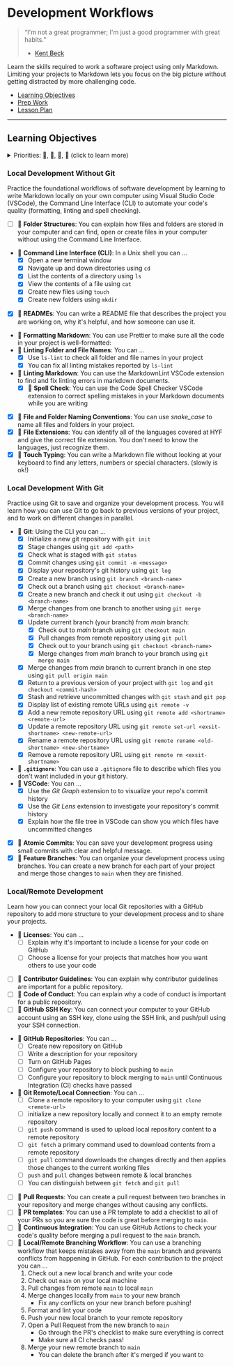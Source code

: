 # Development Workflows

> “I'm not a great programmer; I'm just a good programmer with great habits.”
>
> - [Kent Beck](https://en.wikiquote.org/wiki/Kent_Beck)

Learn the skills required to work a software project using only Markdown.
Limiting your projects to Markdown lets you focus on the big picture without
getting distracted by more challenging code.  

- [Learning Objectives](#learning-objectives)
- [Prep Work](./prep_work.md)
- [Lesson Plan](./lesson_plan.md)

---

## Learning Objectives

<details>
<summary>Priorities: 🥚, 🐣, 🐥, 🐔 (click to learn more)</summary>
<br>

There is a lot to learn in this repository. If you can't master all the material
at once, that's expected! Anything you don't master now will always be waiting
for you to review when you need it. These 4 emoji's will help you prioritize
your study time and to measure your progress:

- 🥚: Understanding this material is required, it covers the base skills you'll
  need for this module and the next. You do not need to finish all of them but
  should feel comfortable that you could with enough time.
- 🐣: You have started all of these exercises and feel you could complete them
  all if you just had more time. It may not be easy for you but with effort you
  can make it through.
- 🐥: You have studied the examples and started some exercises if you had time.
  You should have a big-picture understanding of these concepts/skills, but may
  not be confident completing the exercises.
- 🐔: These concepts or skills are not necessary but are related to this module.
  If you are finished with 🥚, 🐣 and 🐥 you can use the 🐔 exercises to push
  yourself without getting distracted from the module's main objectives.

---

</details>

### Local Development Without Git

Practice the foundational workflows of software development by learning to write
Markdown locally on your own computer using Visual Studio Code (VSCode), the
Command Line Interface (CLI) to automate your code's quality
(formatting, linting and spell checking).

- [ ] 🥚 **Folder Structures**: You can explain how files and folders are stored
      in your computer and can find, open or create files in your computer
      without using the Command Line Interface.
- 🥚 **Command Line Interface (CLI)**: In a Unix shell you can ...
  - [x] Open a new terminal window
  - [x] Navigate up and down directories using `cd`
  - [x] List the contents of a directory using `ls`
  - [x] View the contents of a file using `cat`
  - [x] Create new files using `touch`
  - [x] Create new folders using `mkdir`
- [x] 🥚 **READMEs**: You can write a README file that describes the project you
      are working on, why it's helpful, and how someone can use it.
- 🥚 **Formatting Markdown**: You can use Prettier to make sure all the code in
  your project is well-formatted:
- 🥚 **Linting Folder and File Names**: You can ...
  - [x] Use `ls-lint` to check all folder and file names in your project
  - [x] You can fix all linting mistakes reported by `ls-lint`
- 🥚 **Linting Markdown**: You can use the MarkdownLint VSCode extension to find
  and fix linting errors in markdown documents.
  - [x] 🥚 **Spell Check**: You can use the Code Spell Checker VSCode extension
        to correct spelling mistakes in your Markdown documents while you are
        writing
- [x] 🥚 **File and Folder Naming Conventions**: You can use _snake_case_ to
      name all files and folders in your project.
- [x] 🐣 **File Extensions**: You can identify all of the languages covered at
      HYF and give the correct file extension. You don't need to know the
      languages, just recognize them.
- [x] 🐣 **Touch Typing**: You can write a Markdown file without looking at your
      keyboard to find any letters, numbers or special characters. (slowly is
      ok!)

### Local Development With Git

Practice using Git to save and organize your development process. You will learn
how you can use Git to go back to previous versions of your project, and to work
on different changes in parallel.

- 🥚 **Git**: Using the CLI you can ...
  - [x] Initialize a new git repository with `git init`
  - [x] Stage changes using `git add <path>`
  - [x] Check what is staged with `git status`
  - [x] Commit changes using `git commit -m <message>`
  - [x] Display your repository's git history using `git log`
  - [x] Create a new branch using `git branch <branch-name>`
  - [x] Check out a branch using `git checkout <branch-name>`
  - [x] Create a new branch and check it out using
        `git checkout -b <branch-name>`
  - [x] Merge changes from one branch to another using `git merge <branch-name>`
  - [x] Update current branch (your branch) from _main_ branch:
    - [x] Check out to _main_ branch using `git checkout main`
    - [x] Pull changes from remote repository using `git pull`
    - [x] Check out to your branch using `git checkout <branch-name>`
    - [x] Merge changes from _main_ branch to your branch using `git merge main`
  - [x] Merge changes from _main_ branch to current branch in one step using
        `git pull origin main`
  - [x] Return to a previous version of your project with `git log` and
        `git checkout <commit-hash>`
  - [x] Stash and retrieve uncommitted changes with `git stash` and `git pop`
  - [x] Display list of existing remote URLs using `git remote -v`
  - [x] Add a new remote repository URL using
        `git remote add <shortname> <remote-url>`
  - [x] Update a remote repository URL using
        `git remote set-url <exsit-shortname> <new-remote-url>`
  - [x] Rename a remote repository URL using
        `git remote rename <old-shortname> <new-shortname>`
  - [x] Remove a remote repository URL using `git remote rm <exsit-shortname>`
- 🥚 **`.gitignore`**: You can use a `.gitignore` file to describe which files
  you don't want included in your git history.
- 🥚 **VSCode**: You can ...
  - [x] Use the _Git Graph_ extension to to visualize your repo's commit history
  - [x] Use the _Git Lens_ extension to investigate your repository's commit
        history
  - [x] Explain how the file tree in VSCode can show you which files have
        uncommitted changes
- [x] 🥚 **Atomic Commits**: You can save your development progress using small
      commits with clear and helpful message.
- [x] 🐣 **Feature Branches**: You can organize your development process using
      branches. You can create a new branch for each part of your project and
      merge those changes to `main` when they are finished.

### Local/Remote Development

Learn how you can connect your local Git repositories with a GitHub repository
to add more structure to your development process and to share your projects.

- 🥚 **Licenses**: You can ...
  - [ ] Explain why it's important to include a license for your code on GitHub
  - [ ] Choose a license for your projects that matches how you want others to
        use your code
- [ ] 🥚 **Contributor Guidelines**: You can explain why contributor guidelines
      are important for a public repository.
- [ ] 🥚 **Code of Conduct**: You can explain why a code of conduct is important
      for a public repository.
- [ ] 🥚 **GitHub SSH Key**: You can connect your computer to your GitHub
      account using an SSH key, clone using the SSH link, and push/pull using
      your SSH connection.
- 🥚 **GitHub Repositories**: You can ...
  - [ ] Create new repository on GitHub
  - [ ] Write a description for your repository
  - [ ] Turn on GitHub Pages
  - [ ] Configure your repository to block pushing to `main`
  - [ ] Configure your repository to block merging to `main` until Continuous
        Integration (CI) checks have passed
- 🥚 **Git Remote/Local Connection**: You can ...
  - [ ] Clone a remote repository to your computer using
        `git clone <remote-url>`
  - [ ] initialize a new repository locally and connect it to an empty remote
        repository
  - [ ] `git push` command is used to upload local repository content to a
        remote repository
  - [ ] `git fetch` a primary command used to download contents from a remote
        repository
  - [ ] `git pull` command downloads the changes directly and then applies those
        changes to the current working files
  - [ ] `push` and `pull` changes between remote & local branches
  - [ ] You can distinguish between `git fetch` and `git pull`
- [ ] 🥚 **Pull Requests**: You can create a pull request between two branches
      in your repository and merge changes without causing any conflicts.
- [ ] 🥚 **PR templates**: You can use a PR template to add a checklist to all
      of your PRs so you are sure the code is great before merging to `main`.
- [ ] 🥚 **Continuous Integration**: You can use GitHub Actions to check your
      code's quality before merging a pull request to the `main` branch.
- [ ] 🐣 **Local/Remote Branching Workflow**: You can use a branching workflow
      that keeps mistakes away from the `main` branch and prevents conflicts
      from happening in GitHub. For each contribution to the project you can ...
  1. Check out a new local branch and write your code
  2. Check out `main` on your local machine
  3. Pull changes from remote `main` to local `main`
  4. Merge changes locally from `main` to your new branch
     - Fix any conflicts on your new branch before pushing!
  5. Format and lint your code
  6. Push your new local branch to your remote repository
  7. Open a Pull Request from the new branch to `main`
     - Go through the PR's checklist to make sure everything is correct
     - Make sure all CI checks pass!
  8. Merge your new remote branch to `main`
     - You can delete the branch after it's merged if you want to

